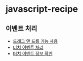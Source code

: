 # javascript-recipe

## 이벤트 처리
* [드래그 앤 드롭 기능 사용](https://thegicode.github.io/javascript-recipe//dragAndDrop.html)
* [터치 이벤트 처리](https://thegicode.github.io/javascript-recipe/touch.html)
* [터치 이벤트 정보 확인](https://thegicode.github.io/javascript-recipe//touch-changed.html)
